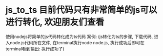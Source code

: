 # js_to_ts 目前代码只有非常简单的js可以进行转化, 欢迎朋友们查看
使用nodejs将简单的js代码转化成为ts代码
案例: (js转化为ts的步骤, 下载代码, 进入node.js代码所在文件, 在terminal执行node node.js, 执行成功后即可在terminal看到输出: 执行成功了)
